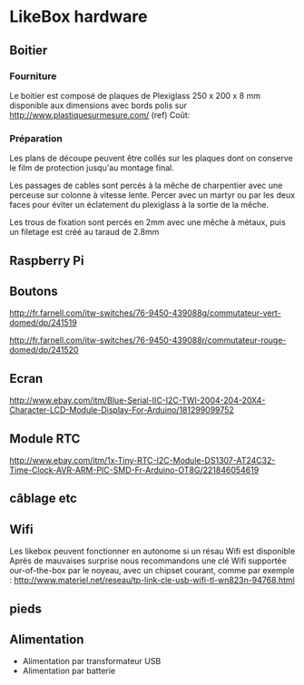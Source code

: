 # LikeBox hardware

## Boitier

### Fourniture

Le boitier est composé de plaques de Plexiglass 250 x 200 x 8 mm 
disponible aux dimensions avec bords polis sur http://www.plastiquesurmesure.com/ (ref)
Coût: 

### Préparation
Les plans de découpe peuvent être collés sur les plaques dont on conserve le film de protection jusqu'au montage final.

Les passages de cables sont percés à la mêche de charpentier avec une perceuse sur colonne à vitesse lente. Percer avec un martyr ou par les deux faces pour éviter un éclatement du plexiglass à la sortie de la mêche.

Les trous de fixation sont percés en 2mm avec une mêche à métaux, puis un filetage est créé au taraud de 2.8mm

## Raspberry Pi

## Boutons

http://fr.farnell.com/itw-switches/76-9450-439088g/commutateur-vert-domed/dp/241519

http://fr.farnell.com/itw-switches/76-9450-439088r/commutateur-rouge-domed/dp/241520

## Ecran

http://www.ebay.com/itm/Blue-Serial-IIC-I2C-TWI-2004-204-20X4-Character-LCD-Module-Display-For-Arduino/181299099752

## Module RTC

http://www.ebay.com/itm/1x-Tiny-RTC-I2C-Module-DS1307-AT24C32-Time-Clock-AVR-ARM-PIC-SMD-Fr-Arduino-OT8G/221846054619

## câblage etc

## Wifi

Les likebox peuvent fonctionner en autonome si un résau Wifi est disponible
Après de mauvaises surprise nous recommandons une clé Wifi supportée our-of-the-box par le noyeau, avec un chipset courant, comme par exemple : http://www.materiel.net/reseau/tp-link-cle-usb-wifi-tl-wn823n-94768.html

## pieds

## Alimentation

- Alimentation par transformateur USB
- Alimentation par batterie



